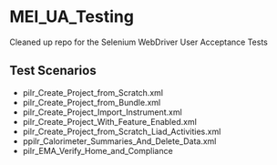 # MEI_UA_Testing
Cleaned up repo for the Selenium WebDriver User Acceptance Tests

## Test Scenarios
* pilr_Create_Project_from_Scratch.xml
* pilr_Create_Project_from_Bundle.xml
* pilr_Create_Project_Import_Instrument.xml
* pilr_Create_Project_With_Feature_Enabled.xml
* pilr_Create_Project_from_Scratch_Liad_Activities.xml
* ppilr_Calorimeter_Summaries_And_Delete_Data.xml
* pilr_EMA_Verify_Home_and_Compliance
